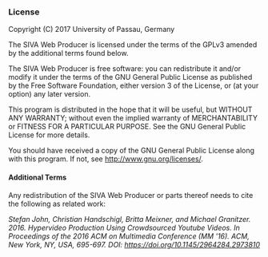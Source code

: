 ### License
Copyright (C) 2017 University of Passau, Germany

The SIVA Web Producer is licensed under the terms of the GPLv3 amended by the additional terms found below.

The SIVA Web Producer is free software: you can redistribute it and/or modify it under the terms of the GNU General Public License as published by the Free Software Foundation, either version 3 of the License, or (at your option) any later version.

This program is distributed in the hope that it will be useful, but WITHOUT ANY WARRANTY; without even the implied warranty of MERCHANTABILITY or FITNESS FOR A PARTICULAR PURPOSE.  See the GNU General Public License for more details.

You should have received a copy of the GNU General Public License along with this program.  If not, see <http://www.gnu.org/licenses/>.

#### Additional Terms
Any redistribution of the SIVA Web Producer or parts thereof needs to cite the following as related work:

*Stefan John, Christian Handschigl, Britta Meixner, and Michael Granitzer. 2016. Hypervideo Production Using Crowdsourced Youtube Videos. In Proceedings of the 2016 ACM on Multimedia Conference (MM '16). ACM, New York, NY, USA, 695-697. DOI: https://doi.org/10.1145/2964284.2973810*